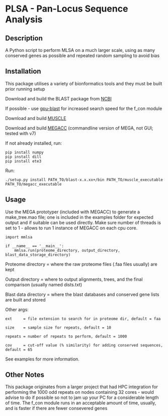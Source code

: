 # PLSA - Pan-Locus Sequence Analysis

## Description

A Python script to perform MLSA on a much larger scale, using as many conserved genes as possible and repeated
random sampling to avoid bias

## Installation

This package utilises a variety of bionformatics tools and they must be built prior running setup

Download and build the BLAST package from [NCBI](ftp://ftp.ncbi.nlm.nih.gov/blast/executables/blast+/)

If possible - use [gpu-blast](http://archimedes.cheme.cmu.edu/?q=gpublast) for increased search speed for the f_con module

Download and build [MUSCLE](http://www.drive5.com/muscle/downloads.htm)

Download and build [MEGACC](http://www.megasoftware.net/) (commandline version of MEGA, not GUI; tested with v7)

If not already installed, run:
	
	pip install numpy
	pip install dill
	pip install ete3

Run:

	./setup.py install PATH_TO/blast-x.x.xx+/bin PATH_TO/muscle_executable PATH_TO/megacc_executable

## Usage

Use the MEGA prototyper (included with MEGACC) to generate a make_tree.mao file; one is included in the examples folder for 
expected output and if suitable can be used directly. Make sure number of threads is set to 1 - allows to run 1 instance of
MEGACC on each cpu core.

	import mmlsa
	
	if __name__ == '__main__':
		mmlsa.run(proteome_directory, output_directory, blast_data_storage_directory)

Proteome directory 	 = where the raw proteome files (.faa files usually) are kept

Output directory 	 = where to output alignments, trees, and the final comparison (usually named dists.txt)

Blast data directory = where the blast databases and conserved gene lists are built and stored

Other args:

	ext 	= file extension to search for in proteome dir, default = faa
	
	size	= sample size for repeats, default = 10
	
	repeats	= number of repeats to perform, default = 1000
	
	cov		= cut-off value (% similarity) for adding conserved sequences, default = 65

	
See examples for more information.

## Other Notes

This package originates from a larger project that had HPC integration for performing the 1000 odd repeats on
nodes containing 32 cores - would advise to do if possible so not to jam up your PC for a considerable length 
of time. The f_con module runs in an acceptable amount of time, usually, and is faster if there are fewer 
consevered genes
